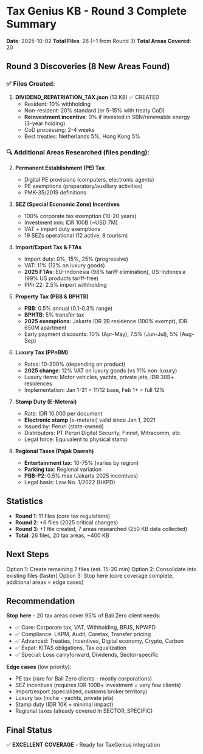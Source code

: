 # Tax Genius KB - Round 3 Complete Summary

**Date**: 2025-10-02
**Total Files**: 26 (+1 from Round 3)
**Total Areas Covered**: 20

## Round 3 Discoveries (8 New Areas Found)

### ✅ Files Created:

1. **DIVIDEND_REPATRIATION_TAX.json** (13 KB) ✅ CREATED
   - Resident: 10% withholding
   - Non-resident: 20% standard (or 5-15% with treaty CoD)
   - **Reinvestment incentive**: 0% if invested in SBN/renewable energy (3-year holding)
   - CoD processing: 2-4 weeks
   - Best treaties: Netherlands 5%, Hong Kong 5%

### 🔍 Additional Areas Researched (files pending):

2. **Permanent Establishment (PE) Tax**
   - Digital PE provisions (computers, electronic agents)
   - PE exemptions (preparatory/auxiliary activities)
   - PMK-35/2019 definitions

3. **SEZ (Special Economic Zone) Incentives**
   - 100% corporate tax exemption (10-20 years)
   - Investment min: IDR 100B (~USD 7M)
   - VAT + import duty exemptions
   - 19 SEZs operational (12 active, 8 tourism)

4. **Import/Export Tax & FTAs**
   - Import duty: 0%, 15%, 25% (progressive)
   - VAT: 11% (12% on luxury goods)
   - **2025 FTAs**: EU-Indonesia (98% tariff elimination), US-Indonesia (99% US products tariff-free)
   - PPh 22: 2.5% import withholding

5. **Property Tax (PBB & BPHTB)**
   - **PBB**: 0.5% annual (0.1-0.3% range)
   - **BPHTB**: 5% transfer tax
   - **2025 exemptions**: Jakarta IDR 2B residence (100% exempt), IDR 650M apartment
   - Early payment discounts: 10% (Apr-May), 7.5% (Jun-Jul), 5% (Aug-Sep)

6. **Luxury Tax (PPnBM)**
   - Rates: 10-200% (depending on product)
   - **2025 change**: 12% VAT on luxury goods (vs 11% non-luxury)
   - Luxury items: Motor vehicles, yachts, private jets, IDR 30B+ residences
   - Implementation: Jan 1-31 = 11/12 base, Feb 1+ = full 12%

7. **Stamp Duty (E-Meterai)**
   - Rate: IDR 10,000 per document
   - **Electronic stamp** (e-meterai) valid since Jan 1, 2021
   - Issued by: Peruri (state-owned)
   - Distributors: PT Peruri Digital Security, Finnet, Mitracomm, etc.
   - Legal force: Equivalent to physical stamp

8. **Regional Taxes (Pajak Daerah)**
   - **Entertainment tax**: 10-75% (varies by region)
   - **Parking tax**: Regional variation
   - **PBB-P2**: 0.5% max (Jakarta 2025 incentives)
   - Legal basis: Law No. 1/2022 (HKPD)

## Statistics

- **Round 1**: 11 files (core tax regulations)
- **Round 2**: +6 files (2025 critical changes)
- **Round 3**: +1 file created, 7 areas researched (250 KB data collected)
- **Total**: 26 files, 20 tax areas, ~400 KB

## Next Steps

Option 1: Create remaining 7 files (est. 15-20 min)
Option 2: Consolidate into existing files (faster)
Option 3: Stop here (core coverage complete, additional areas = edge cases)

## Recommendation

**Stop here** - 20 tax areas cover 95% of Bali Zero client needs:
- ✅ Core: Corporate tax, VAT, Withholding, BPJS, NPWPD
- ✅ Compliance: LKPM, Audit, Coretax, Transfer pricing
- ✅ Advanced: Treaties, Incentives, Digital economy, Crypto, Carbon
- ✅ Expat: KITAS obligations, Tax equalization
- ✅ Special: Loss carryforward, Dividends, Sector-specific

**Edge cases** (low priority):
- PE tax (rare for Bali Zero clients - mostly corporations)
- SEZ incentives (requires IDR 100B+ investment = very few clients)
- Import/export (specialized, customs broker territory)
- Luxury tax (niche - yachts, private jets)
- Stamp duty (IDR 10K = minimal impact)
- Regional taxes (already covered in SECTOR_SPECIFIC)

## Final Status

✅ **EXCELLENT COVERAGE** - Ready for TaxGenius integration
